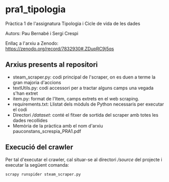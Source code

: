 # pra1_tipologia
Pràctica 1 de l'assignatura Tipologia i Cicle de vida de les dades

Autors: Pau Bernabé i Sergi Crespi

Enllaç a l'arxiu a Zenodo: https://zenodo.org/record/7832930#.ZDupRC9j5qs

## Arxius presents al repositori


- steam_scraper.py: codi principal de l'scraper, on es duen a terme la gran majoria d'accions
- textUtils.py: codi accessori per a tractar alguns camps una vegada s'han extret
- item.py: format de l'Item, camps extrets en el web scraping.
- requirements.txt: Llistat dels mòduls de Python necessaris per executar el codi
- Directori */dataset*: conté el fitxer de sortida del scraper amb totes les dades recollides
- Memòria de la pràctica amb el nom d'arxiu pauconstans_screspia_PRA1.pdf

## Execució del crawler

Per tal d'executar el crawler, cal situar-se al directori */source* del projecte i executar la següent comanda:
```python
scrapy runspider steam_scraper.py
```
